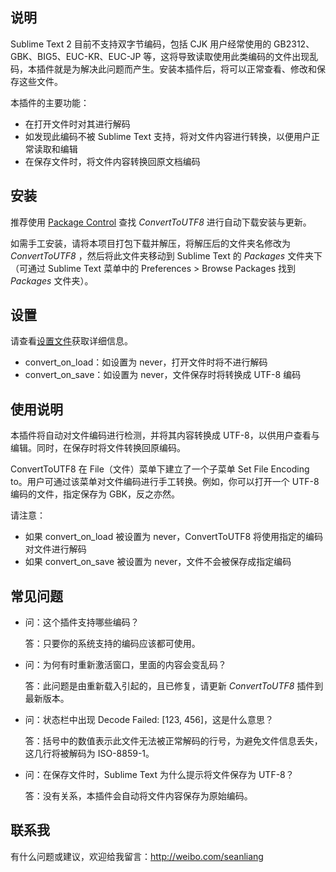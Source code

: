 说明
------------------
Sublime Text 2 目前不支持双字节编码，包括 CJK 用户经常使用的 GB2312、GBK、BIG5、EUC-KR、EUC-JP 等，这将导致读取使用此类编码的文件出现乱码，本插件就是为解决此问题而产生。安装本插件后，将可以正常查看、修改和保存这些文件。

本插件的主要功能：
* 在打开文件时对其进行解码
* 如发现此编码不被 Sublime Text 支持，将对文件内容进行转换，以便用户正常读取和编辑
* 在保存文件时，将文件内容转换回原文档编码

安装
------------------
推荐使用 [Package Control](http://wbond.net/sublime_packages/package_control) 查找 *ConvertToUTF8* 进行自动下载安装与更新。

如需手工安装，请将本项目打包下载并解压，将解压后的文件夹名修改为 *ConvertToUTF8* ，然后将此文件夹移动到 Sublime Text 的 *Packages* 文件夹下（可通过 Sublime Text 菜单中的 Preferences > Browse Packages 找到 *Packages* 文件夹）。

设置
------------------
请查看[设置文件](ConvertToUTF8.sublime-settings)获取详细信息。
* convert_on_load：如设置为 never，打开文件时将不进行解码
* convert_on_save：如设置为 never，文件保存时将转换成 UTF-8 编码

使用说明
------------------
本插件将自动对文件编码进行检测，并将其内容转换成 UTF-8，以供用户查看与编辑。同时，在保存时将文件转换回原编码。

ConvertToUTF8 在 File（文件）菜单下建立了一个子菜单 Set File Encoding to。用户可通过该菜单对文件编码进行手工转换。例如，你可以打开一个 UTF-8 编码的文件，指定保存为 GBK，反之亦然。

请注意：
* 如果 convert_on_load 被设置为 never，ConvertToUTF8 将使用指定的编码对文件进行解码
* 如果 convert_on_save 被设置为 never，文件不会被保存成指定编码


常见问题
------------------
* 问：这个插件支持哪些编码？

  答：只要你的系统支持的编码应该都可使用。

* 问：为何有时重新激活窗口，里面的内容会变乱码？

  答：此问题是由重新载入引起的，且已修复，请更新 *ConvertToUTF8* 插件到最新版本。

* 问：状态栏中出现 Decode Failed: [123, 456]，这是什么意思？

  答：括号中的数值表示此文件无法被正常解码的行号，为避免文件信息丢失，这几行将被解码为 ISO-8859-1。

* 问：在保存文件时，Sublime Text 为什么提示将文件保存为 UTF-8？

  答：没有关系，本插件会自动将文件内容保存为原始编码。

联系我
------------------
有什么问题或建议，欢迎给我留言：http://weibo.com/seanliang
